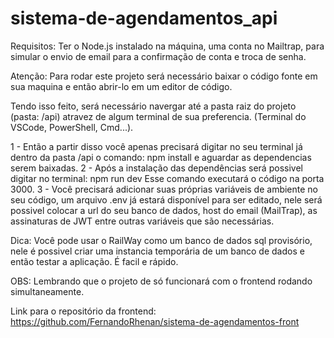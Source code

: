# sistema-de-agendamentos_api

Requisitos: Ter o Node.js instalado na máquina, uma conta no Mailtrap, para simular o envio de email para a confirmação de conta e troca de senha.

Atenção: Para rodar este projeto será necessário baixar o código fonte em sua maquina e então abrir-lo em um editor de código.

Tendo isso feito, será necessário navergar até a pasta raiz do projeto (pasta: /api) atravez de algum terminal de sua preferencia. (Terminal do VSCode, PowerShell, Cmd...).

1 - Então a partir disso você apenas precisará digitar no seu terminal já dentro da pasta /api o comando: npm install e aguardar as dependencias serem baixadas. 2 - Após a instalação das dependências será possivel digitar no terminal: npm run dev Esse comando executará o código na porta 3000. 
3 - Você precisará adicionar suas próprias variáveis de ambiente no seu código, um arquivo .env já estará disponível para ser editado, nele será possivel colocar a url do seu banco de dados, host do email (MailTrap), as assinaturas de JWT entre outras variáveis que são necessárias.

Dica: Você pode usar o RailWay como um banco de dados sql provisório, nele é possivel criar uma instancia temporária de um banco de dados e então testar a aplicação. É facil e rápido.

OBS: Lembrando que o projeto de só funcionará com o frontend rodando simultaneamente.

Link para o repositório da frontend: https://github.com/FernandoRhenan/sistema-de-agendamentos-front
